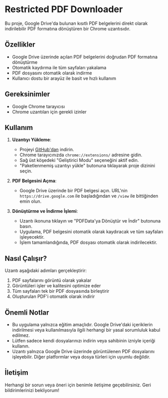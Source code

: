 # Restricted PDF Downloader

Bu proje, Google Drive'da bulunan kısıtlı PDF belgelerini direkt olarak indirilebilir PDF formatına dönüştüren bir Chrome uzantısıdır.

## Özellikler

- Google Drive üzerinde açılan PDF belgelerini doğrudan PDF formatına dönüştürme
- Otomatik kaydırma ile tüm sayfaları yakalama
- PDF dosyasını otomatik olarak indirme
- Kullanıcı dostu bir arayüz ile basit ve hızlı kullanım

## Gereksinimler

- Google Chrome tarayıcısı
- Chrome uzantıları için gerekli izinler

## Kullanım

1. **Uzantıyı Yükleme**:

   - Projeyi [GitHub'dan](https://github.com/emi-ran/Restricted-PDF-Downloader) indirin.
   - Chrome tarayıcınızda `chrome://extensions/` adresine gidin.
   - Sağ üst köşedeki "Geliştirici Modu" seçeneğini aktif edin.
   - "Paketlenmemiş uzantıyı yükle" butonuna tıklayarak proje dizinini seçin.

2. **PDF Belgesini Açma**:

   - Google Drive üzerinde bir PDF belgesi açın. URL'nin `https://drive.google.com` ile başladığından ve `/view` ile bittiğinden emin olun.

3. **Dönüştürme ve İndirme İşlemi**:

   - Uzantı ikonuna tıklayın ve "PDFData'ya Dönüştür ve İndir" butonuna basın.
   - Uygulama, PDF belgesini otomatik olarak kaydıracak ve tüm sayfaları işleyecektir.
   - İşlem tamamlandığında, PDF dosyası otomatik olarak indirilecektir.

## Nasıl Çalışır?

Uzantı aşağıdaki adımları gerçekleştirir:

1. PDF sayfalarını görüntü olarak yakalar
2. Görüntüleri işler ve kalitesini optimize eder
3. Tüm sayfaları tek bir PDF dosyasında birleştirir
4. Oluşturulan PDF'i otomatik olarak indirir

## Önemli Notlar

- Bu uygulama yalnızca eğitim amaçlıdır. Google Drive'daki içeriklerin indirilmesi veya kullanılmasıyla ilgili herhangi bir yasal sorumluluk kabul edilmez.
- Lütfen sadece kendi dosyalarınızı indirin veya sahibinin izniyle içeriği kullanın.
- Uzantı yalnızca Google Drive üzerinde görüntülenen PDF dosyalarını işleyebilir. Diğer platformlar veya dosya türleri için uyumlu değildir.

## İletişim

Herhangi bir sorun veya öneri için benimle iletişime geçebilirsiniz. Geri bildirimlerinizi bekliyorum!
